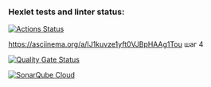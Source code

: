 ### Hexlet tests and linter status:
[![Actions Status](https://github.com/DemExt/python-project-50/actions/workflows/hexlet-check.yml/badge.svg)](https://github.com/DemExt/python-project-50/actions)

https://asciinema.org/a/IJ1kuvze1yft0VJBpHAAg1Tou шаг 4

[![Quality Gate Status](https://sonarcloud.io/api/project_badges/measure?project=DemExt_python-project-50&metric=alert_status)](https://sonarcloud.io/summary/new_code?id=DemExt_python-project-50)

[![SonarQube Cloud](https://sonarcloud.io/images/project_badges/sonarcloud-light.svg)](https://sonarcloud.io/summary/new_code?id=DemExt_python-project-50)